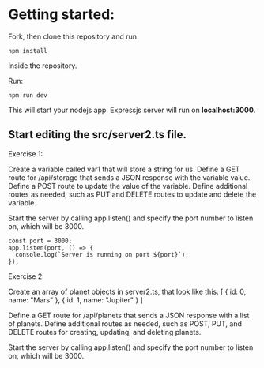 # Getting started:
Fork, then clone this repository and run

    npm install

Inside the repository.

Run:

    npm run dev

This will start your nodejs app.
Expressjs server will run on **localhost:3000**.

## Start editing the **src/server2.ts** file.

Exercise 1:

Create a variable called var1 that will store a string for us.
Define a GET route for /api/storage that sends a JSON response with the variable value.
Define a POST route to update the value of the variable.
Define additional routes as needed, such as PUT and DELETE routes to update and delete the variable.

Start the server by calling app.listen() and specify the port number to listen on, which will be 3000.

```
const port = 3000;
app.listen(port, () => {
  console.log(`Server is running on port ${port}`);
});
```

Exercise 2:

Create an array of planet objects in server2.ts, that look like this:
[
  {
    id: 0,
    name: "Mars"
  },
  {
    id: 1,
    name: "Jupiter"
  }
]

Define a GET route for /api/planets that sends a JSON response with a list of planets.
Define additional routes as needed, such as POST, PUT, and DELETE routes for creating, updating, and deleting planets.

Start the server by calling app.listen() and specify the port number to listen on, which will be 3000.

